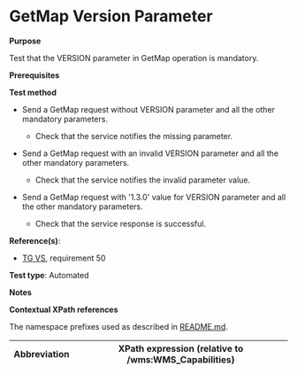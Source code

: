 # GetMap Version Parameter

**Purpose**

Test that the VERSION parameter in GetMap operation is mandatory.

**Prerequisites**

**Test method**

* Send a GetMap request without VERSION parameter and all the other mandatory parameters.

    * Check that the service notifies the missing parameter.

* Send a GetMap request with an invalid VERSION parameter and all the other mandatory parameters.

    * Check that the service notifies the invalid parameter value.

* Send a GetMap request with '1.3.0' value for VERSION parameter and all the other mandatory parameters.

    * Check that the service response is successful.

**Reference(s)**:

* [TG VS](./README.md#ref_TG_VS), requirement 50

**Test type**: Automated

**Notes**

**Contextual XPath references**

The namespace prefixes used as described in [README.md](./README.md#namespaces).

Abbreviation                                               |  XPath expression (relative to /wms:WMS_Capabilities)
---------------------------------------------------------- | -------------------------------------------------------------------------
